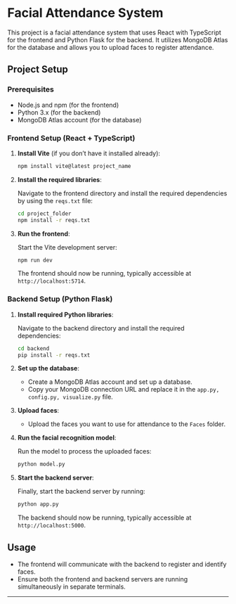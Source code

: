 
# Facial Attendance System

This project is a facial attendance system that uses React with TypeScript for the frontend and Python Flask for the backend. It utilizes MongoDB Atlas for the database and allows you to upload faces to register attendance.

## Project Setup

### Prerequisites

- Node.js and npm (for the frontend)
- Python 3.x (for the backend)
- MongoDB Atlas account (for the database)

### Frontend Setup (React + TypeScript)

1. **Install Vite** (if you don’t have it installed already):

   ```bash
   npm install vite@latest project_name
   ```

2. **Install the required libraries**:
   
   Navigate to the frontend directory and install the required dependencies by using the `reqs.txt` file:

   ```bash
   cd project_folder
   npm install -r reqs.txt
   ```

3. **Run the frontend**:

   Start the Vite development server:

   ```bash
   npm run dev
   ```

   The frontend should now be running, typically accessible at `http://localhost:5714`.

### Backend Setup (Python Flask)

1. **Install required Python libraries**:
   
   Navigate to the backend directory and install the required dependencies:

   ```bash
   cd backend
   pip install -r reqs.txt
   ```

2. **Set up the database**:

   - Create a MongoDB Atlas account and set up a database.
   - Copy your MongoDB connection URL and replace it in the `app.py, config.py, visualize.py` file.

3. **Upload faces**:

   - Upload the faces you want to use for attendance to the `Faces` folder.

4. **Run the facial recognition model**:

   Run the model to process the uploaded faces:

   ```bash
   python model.py
   ```

5. **Start the backend server**:

   Finally, start the backend server by running:

   ```bash
   python app.py
   ```

   The backend should now be running, typically accessible at `http://localhost:5000`.

## Usage

- The frontend will communicate with the backend to register and identify faces.
- Ensure both the frontend and backend servers are running simultaneously in separate terminals.



---
